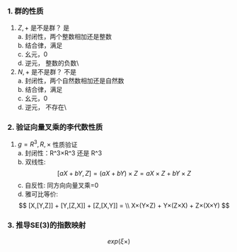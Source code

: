<!--
 * @Author: Liu Weilong
 * @Date: 2021-01-30 23:35:36
 * @LastEditors: Liu Weilong
 * @LastEditTime: 2021-01-31 09:25:23
 * @Description: 
-->
### 1. 群的性质
1. ${Z,+}$ 是不是群？ 是\
a. 封闭性，两个整数相加还是整数\
b. 结合律，满足\
c. 幺元，0\
d. 逆元， 整数的负数\
2. ${N,+}$ 是不是群？ 不是\
a. 封闭性，两个自然数相加还是自然数\
b. 结合律，满足\
c. 幺元，0\
d. 逆元， 不存在\

### 2. 验证向量叉乘的李代数性质
1. $g={R^3,R,×}$ 性质验证\
a. 封闭性：R^3×R^3 还是 R^3 \
b. 双线性: 
$$
    [aX+bY,Z] = (aX+bY)×Z = aX×Z + bY×Z
$$
c. 自反性: 同方向向量叉乘=0\
d. 雅可比等价:
$$
    [X,[Y,Z]] + [Y,[Z,X]] + [Z,[X,Y]] = \\
    X×(Y×Z) + Y×(Z×X) + Z×(X×Y)
$$

### 3. 推导SE(3)的指数映射
$$
    exp(\xi×)
$$